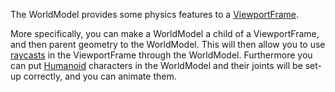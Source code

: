 The WorldModel provides some physics features to a [ViewportFrame](https://developer.roblox.com/en-us/api-reference/class/ViewportFrame).

More specifically, you can make a WorldModel a child of a ViewportFrame, and then parent geometry to the WorldModel. This will then allow you to use [raycasts](https://developer.roblox.com/en-us/articles/raycasting) in the ViewportFrame through the WorldModel. Furthermore you can put [Humanoid](https://developer.roblox.com/en-us/api-reference/class/Humanoid) characters in the WorldModel and their joints will be set-up correctly, and you can animate them.